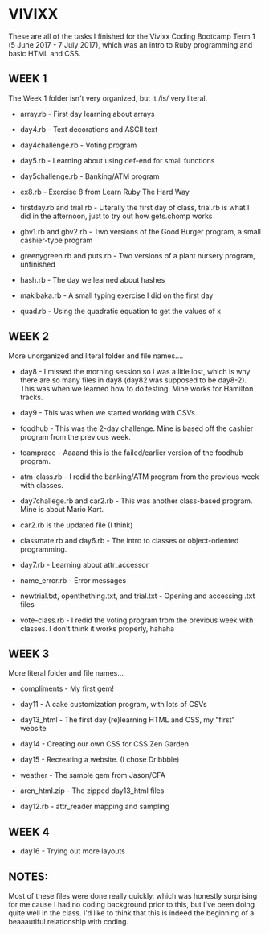 # VIVIXX

These are all of the tasks I finished for the Vivixx Coding Bootcamp Term 1 (5 June 2017 - 7 July 2017), which was an intro to Ruby programming and basic HTML and CSS.


## WEEK 1

The Week 1 folder isn't very organized, but it /is/ very literal.

- array.rb - First day learning about arrays

- day4.rb - Text decorations and ASCII text

- day4challenge.rb - Voting program

- day5.rb - Learning about using def-end for small functions

- day5challenge.rb - Banking/ATM program

- ex8.rb - Exercise 8 from Learn Ruby The Hard Way

- firstday.rb and trial.rb - Literally the first day of class, trial.rb is what I did in the afternoon, just to try out how gets.chomp works

- gbv1.rb and gbv2.rb - Two versions of the Good Burger program, a small cashier-type program

- greenygreen.rb and puts.rb - Two versions of a plant nursery program, unfinished

- hash.rb - The day we learned about hashes

- makibaka.rb - A small typing exercise I did on the first day

- quad.rb - Using the quadratic equation to get the values of x


## WEEK 2

More unorganized and literal folder and file names....

- day8 - I missed the morning session so I was a litle lost, which is why there are so many files in day8 (day82 was supposed to be day8-2). This was when we learned how to do testing. Mine works for Hamilton tracks.

- day9 - This was when we started working with CSVs.


- foodhub - This was the 2-day challenge. Mine is based off the cashier program from the previous week.

- teamprace - Aaaand this is the failed/earlier version of the foodhub program.

- atm-class.rb - I redid the banking/ATM program from the previous week with classes.

- day7challege.rb and car2.rb - This was another class-based program. Mine is about Mario Kart.

- car2.rb is the updated file (I think)

- classmate.rb and day6.rb - The intro to classes or object-oriented programming.

- day7.rb - Learning about attr_accessor

- name_error.rb - Error messages

- newtrial.txt, openthething.txt, and trial.txt - Opening and accessing .txt files

- vote-class.rb - I redid the voting program from the previous week with  classes. I don't think it works properly, hahaha


## WEEK 3

More literal folder and file names...

- compliments - My first gem!

- day11 - A cake customization program, with lots of CSVs

- day13_html - The first day (re)learning HTML and CSS, my "first" website

- day14 - Creating our own CSS for CSS Zen Garden

- day15 - Recreating a website. (I chose Dribbble)

- weather - The sample gem from Jason/CFA

- aren_html.zip - The zipped day13_html files

- day12.rb - attr_reader mapping and sampling


## WEEK 4

- day16 - Trying out more layouts

## NOTES:

Most of these files were done really quickly, which was honestly surprising for me cause I had no coding background prior to this, but I've been doing quite well in the class. I'd like to think that this is indeed the beginning of a beaaautiful relationship with coding.
